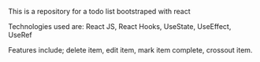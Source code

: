 This is a repository for a todo list bootstraped with react

Technologies used are:
React JS, React Hooks, UseState, UseEffect, UseRef

Features include; delete item, edit item, mark item complete, crossout item.
